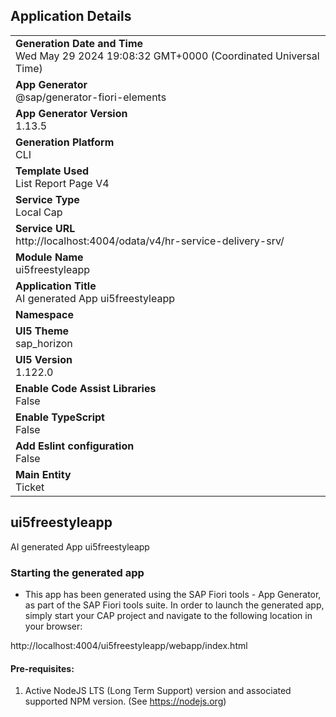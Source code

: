 ## Application Details
|               |
| ------------- |
|**Generation Date and Time**<br>Wed May 29 2024 19:08:32 GMT+0000 (Coordinated Universal Time)|
|**App Generator**<br>@sap/generator-fiori-elements|
|**App Generator Version**<br>1.13.5|
|**Generation Platform**<br>CLI|
|**Template Used**<br>List Report Page V4|
|**Service Type**<br>Local Cap|
|**Service URL**<br>http://localhost:4004/odata/v4/hr-service-delivery-srv/
|**Module Name**<br>ui5freestyleapp|
|**Application Title**<br>AI generated App ui5freestyleapp|
|**Namespace**<br>|
|**UI5 Theme**<br>sap_horizon|
|**UI5 Version**<br>1.122.0|
|**Enable Code Assist Libraries**<br>False|
|**Enable TypeScript**<br>False|
|**Add Eslint configuration**<br>False|
|**Main Entity**<br>Ticket|

## ui5freestyleapp

AI generated App ui5freestyleapp

### Starting the generated app

-   This app has been generated using the SAP Fiori tools - App Generator, as part of the SAP Fiori tools suite.  In order to launch the generated app, simply start your CAP project and navigate to the following location in your browser:

http://localhost:4004/ui5freestyleapp/webapp/index.html

#### Pre-requisites:

1. Active NodeJS LTS (Long Term Support) version and associated supported NPM version.  (See https://nodejs.org)


